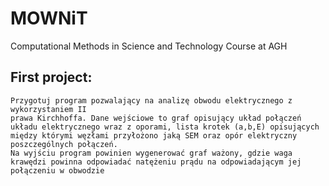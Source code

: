 # MOWNiT
Computational Methods in Science and Technology Course at AGH
## First project:
```
Przygotuj program pozwalający na analizę obwodu elektrycznego z wykorzystaniem II 
prawa Kirchhoffa. Dane wejściowe to graf opisujący układ połączeń układu elektrycznego wraz z oporami, lista krotek (a,b,E) opisujących między którymi węzłami przyłożono jaką SEM oraz opór elektryczny poszczególnych połączeń.
Na wyjściu program powinien wygenerować graf ważony, gdzie waga krawędzi powinna odpowiadać natężeniu prądu na odpowiadającym jej połączeniu w obwodzie
```
